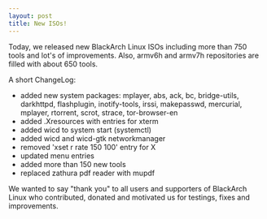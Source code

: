 ```yaml
---
layout: post
title: New ISOs!
---
```


Today, we released new BlackArch Linux ISOs including more than 750 tools and lot's of improvements. Also, armv6h and armv7h repositories are filled with about 650 tools.


A short ChangeLog:

* added new system packages: mplayer, abs, ack, bc, bridge-utils, darkhttpd, flashplugin, inotify-tools, irssi,                                        makepasswd, mercurial, mplayer, rtorrent, scrot, strace, tor-browser-en
* added .Xresources with entries for xterm
* added wicd to system start (systemctl)
* added wicd and wicd-gtk networkmanager
* removed 'xset r rate 150 100' entry for X
* updated menu entries
* added more than 150 new tools
* replaced zathura pdf reader with mupdf



We wanted to say "thank you" to all users and supporters of BlackArch Linux who contributed, donated and motivated us for testings, fixes and improvements.